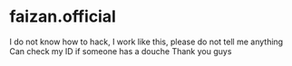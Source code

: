 # faizan.official
I do not know how to hack, I work like this, please do not tell me anything Can check my ID if someone has a douche Thank you guys 
